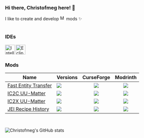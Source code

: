 ### Hi there, Christofmeg here! 👋
I like to create and develop [<img alt="Minecraft" width="16px" src="https://icons.iconarchive.com/icons/papirus-team/papirus-apps/512/minecraft-icon.png"/>](https://www.minecraft.net/) mods :sparkles:
<br/>
<br/>

### IDEs
[<img align="left" alt="Intellij" width="32px" src="https://icons.iconarchive.com/icons/papirus-team/papirus-apps/512/intellij-icon.png"/>](https://www.jetbrains.com/idea/)[<img align="left" alt="Eclipse" width="32px" src="https://icons.iconarchive.com/icons/papirus-team/papirus-apps/512/eclipse-icon.png"/>](https://www.eclipse.org)
<br/>
<br/>

### Mods
| Name | Versions | CurseForge | Modrinth |
| ----------- | ----------- | ----------- | ----------- |
| <a href="https://github.com/Christofmeg/FastEntityTransfer">Fast Entity Transfer</a>| <a href="https://www.curseforge.com/minecraft/mc-mods/fastentitytransfer"><img src="http://cf.way2muchnoise.eu/versions/828407.svg" style="max-width:100%;"> | <div align="center"><a href="https://www.curseforge.com/minecraft/mc-mods/fastentitytransfer"><img src="https://cf.way2muchnoise.eu/828407.svg" style="max-width:100%;"></a> </div> | <div id="curseforge" align="center"><a href="https://modrinth.com/mod/fastentitytransfer"><img src="https://img.shields.io/modrinth/dt/inmPbeHN" style="max-width:100%;"></a></div> 
| <a href="https://github.com/Christofmeg/IC2C-UU-Matter">IC2C UU-Matter</a>| <a href="https://www.curseforge.com/minecraft/mc-mods/ic2cuumatter"><img src="http://cf.way2muchnoise.eu/versions/827219.svg" style="max-width:100%;"></a> | <div align="center"><a href="https://www.curseforge.com/minecraft/mc-mods/ic2cuumatter"><img src="https://cf.way2muchnoise.eu/827219.svg" style="max-width:100%;"></a> </div>| <div  align="center"><a href="https://modrinth.com/mod/ic2cuumatter"><img src="https://img.shields.io/modrinth/dt/FOVCOVzb" style="max-width:100%;"></a></div> 
| <a href="https://github.com/Christofmeg/IC2X-UU-Matter">IC2X UU-Matter</a>| <a href="https://www.curseforge.com/minecraft/mc-mods/ic2xuumatter"><img src="http://cf.way2muchnoise.eu/versions/851120.svg" style="max-width:100%;"></a> | <div align="center"><a href="https://www.curseforge.com/minecraft/mc-mods/ic2xuumatter"><img src="https://cf.way2muchnoise.eu/851120.svg" style="max-width:100%;"></a> </div>| <div  align="center"><a href="https://modrinth.com/mod/ic2xuumatter"><img src="https://img.shields.io/modrinth/dt/47X9IMcP" style="max-width:100%;"></a></div> 
| <a href="https://github.com/Christofmeg/JEI-Recipe-History">JEI Recipe History</a>| <a href="https://www.curseforge.com/minecraft/mc-mods/jei-recipe-history"><img src="http://cf.way2muchnoise.eu/versions/856893.svg" style="max-width:100%;"></a> | <div align="center"><a href="https://www.curseforge.com/minecraft/mc-mods/jei-recipe-history"><img src="https://cf.way2muchnoise.eu/856893.svg" style="max-width:100%;"></a> </div> | <div id="modrinth" align="center"><a href="https://modrinth.com/mod/jei-recipe-history"><img src="https://img.shields.io/modrinth/dt/Elnre0D7" style="max-width:100%;"></a></div> 
<!---
</div>

"Something went wrong! file an issue at https://tiny.one/readme-stats
Maximum retries exceeded Please add an env variable called PAT_1 with your github token in vercel"
-->
<br/>
  
![Christofmeg's GitHub stats](https://github-readme-stats.vercel.app/api?username=Christofmeg&show_icons=true&theme=transparent)
